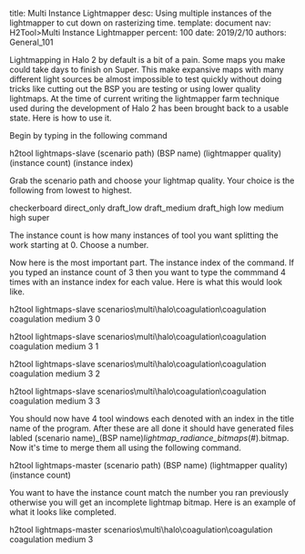 title:      Multi Instance Lightmapper
desc:       Using multiple instances of the lightmapper to cut down on rasterizing time.
template:   document
nav:        H2Tool>Multi Instance Lightmapper
percent:    100
date:       2019/2/10
authors:    General_101

Lightmapping in Halo 2 by default is a bit of a pain. Some maps you make could take days to finish on Super. This make expansive maps with many different light sources be almost impossible to test quickly without doing tricks like
cutting out the BSP you are testing or using lower quality lightmaps. At the time of current writing the lightmapper farm technique used during the development of Halo 2 has been brought back to a usable state. Here is how to use it.

Begin by typing in the following command

h2tool lightmaps-slave (scenario path) (BSP name) (lightmapper quality) (instance count) (instance index)

Grab the scenario path and choose your lightmap quality. Your choice is the following from lowest to highest.

checkerboard
direct_only
draft_low
draft_medium
draft_high
low
medium
high
super

The instance count is how many instances of tool you want splitting the work starting at 0. Choose a number.

Now here is the most important part. The instance index of the command. If you typed an instance count of 3 then you want to type the commmand 4 times with an instance index for each value. Here is what this would look like.

h2tool lightmaps-slave scenarios\multi\halo\coagulation\coagulation coagulation medium 3 0

h2tool lightmaps-slave scenarios\multi\halo\coagulation\coagulation coagulation medium 3 1

h2tool lightmaps-slave scenarios\multi\halo\coagulation\coagulation coagulation medium 3 2

h2tool lightmaps-slave scenarios\multi\halo\coagulation\coagulation coagulation medium 3 3

You should now have 4 tool windows each denoted with an index in the title name of the program. After these are all done it should have generated files labled (scenario name)_(BSP name)_lightmap_radiance_bitmaps_(#).bitmap. Now 
it's time to merge them all using the following command.

h2tool lightmaps-master (scenario path) (BSP name) (lightmapper quality) (instance count)

You want to have the instance count match the number you ran previously otherwise you will get an incomplete lightmap bitmap.
Here is an example of what it looks like completed.

h2tool lightmaps-master scenarios\multi\halo\coagulation\coagulation coagulation medium 3 